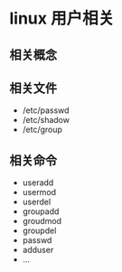 # linux 用户相关

## 相关概念

## 相关文件

- /etc/passwd
- /etc/shadow
- /etc/group

## 相关命令

- useradd
- usermod
- userdel
- groupadd
- groudmod
- groupdel
- passwd
- adduser
- ...
